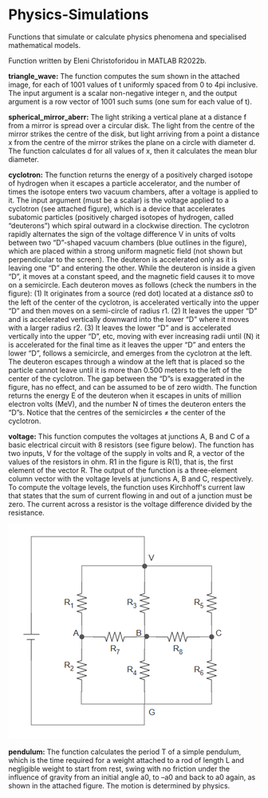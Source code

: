 # Physics-Simulations
Functions that simulate or calculate physics phenomena and specialised mathematical models.

Function written by Eleni Christoforidou in MATLAB R2022b.

**triangle_wave:** The function computes the sum shown in the attached image, for each of 1001 values of t uniformly spaced from 0 to 4pi inclusive. The input argument is a scalar non-negative integer n, and the output argument is a row vector of 1001 such sums (one sum for each value of t).

**spherical_mirror_aberr:** The light striking a vertical plane at a distance f from a mirror is spread over a circular disk. The light from the centre of the mirror strikes the centre of the disk, but light arriving from a point a distance x from the centre of the mirror strikes the plane on a circle with diameter d. The function calculates d for all values of x, then it calculates the mean blur diameter.

**cyclotron:** The function returns the energy of a positively charged isotope of hydrogen when it escapes a particle accelerator, and the number of times the isotope enters two vacuum chambers, after a voltage is applied to it. The input argument (must be a scalar) is the voltage applied to a cyclotron (see attached figure), which is a device that accelerates subatomic particles (positively charged isotopes of hydrogen, called “deuterons”) which spiral outward in a clockwise direction. The cyclotron rapidly alternates the sign of the voltage difference V in units of volts between two “D”-shaped vacuum chambers (blue outlines in the figure), which are placed within a strong uniform magnetic field (not shown but perpendicular to the screen). The deuteron is accelerated only as it is leaving one “D” and entering the other. While the deuteron is inside a given “D”, it moves at a constant speed, and the magnetic field causes it to move on a semicircle. Each deuteron moves as follows (check the numbers in the figure): (1) It originates from a source (red dot) located at a distance 𝑠𝑠0 to the left of the center of the cyclotron, is accelerated vertically into the upper “D” and then moves on a semi-circle of radius r1. (2) It leaves the upper “D” and is accelerated vertically downward into the lower “D” where it moves with a larger radius r2. (3) It leaves the lower “D” and is accelerated vertically into the upper “D”, etc, moving with ever increasing radii until (N) it is accelerated for the final time as it leaves the upper “D” and enters the lower “D”, follows a semicircle, and emerges from the cyclotron at the left. The deuteron escapes through a window at the left that is placed so the particle cannot leave until it is more than 0.500 meters to the left of the center of the cyclotron. The gap between the “D”s is exaggerated in the figure, has no effect, and can be assumed to be of zero width. The function returns the energy E of the deuteron when it escapes in units of million electron volts (MeV), and the number N of times the deuteron enters the “D”s. Notice that the centres of the semicircles ≠ the center of the cyclotron.

**voltage:** This function computes the voltages at junctions A, B and C of a basic electrical circuit with 8 resistors (see figure below). The function has two inputs, V for the voltage of the supply in volts and R, a vector of the values of the resistors in ohm. R1 in the figure is R(1), that is, the first element of the vector R. The output of the function is a three-element column vector with the voltage levels at junctions A, B and C, respectively. To compute the voltage levels, the function uses Kirchhoff's current law that states that the sum of current flowing in and out of a junction must be zero. The current across a resistor is the voltage difference divided by the resistance.

![circuit diagram](https://github.com/eleni-chr/Physics-Simulations/blob/master/circuit.png)

**pendulum:** The function calculates the period T of a simple pendulum, which is the time required for a weight attached to a rod of length L and negligible weight to start from rest, swing with no friction under the influence of gravity from an initial angle a0, to –a0 and back to a0 again, as shown in the attached figure. The motion is determined by physics.
